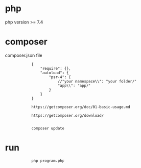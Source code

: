 # php 

php version >= 7.4 
# composer

composer.json file

                {
                    "require": {},
                    "autoload": {
                        "psr-4": {            
                            //"your namespace\\": "your folder/"
                            "app\\": "app/"
                        }
                    }
                }

                https://getcomposer.org/doc/01-basic-usage.md

                https://getcomposer.org/download/


                composer update

# run
                php program.php


